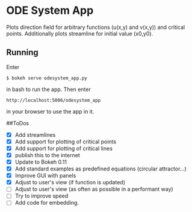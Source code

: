 # ODE System App
Plots direction field for arbitrary functions (u(x,y) and v(x,y)) and critical points. Additionally plots streamline for 
initial value (x0,y0).

## Running
Enter 
```
$ bokeh serve odesystem_app.py
```
in bash to run the app. Then enter
```
http://localhost:5006/odesystem_app
```
in your browser to use the app in it.

##ToDos
- [x] Add streamlines
- [x] Add support for plotting of critical points
- [x] Add support for plotting of critical lines
- [x] publish this to the internet
- [x] Update to Bokeh 0.11
- [x] Add standard examples as predefined equations (circular attractor...)
- [x] Improve GUI with panels
- [x] Adjust to user's view (if function is updated)
- [ ] Adjust to user's view (as often as possible in a performant way)
- [ ] Try to improve speed
- [ ] Add code for embedding.
